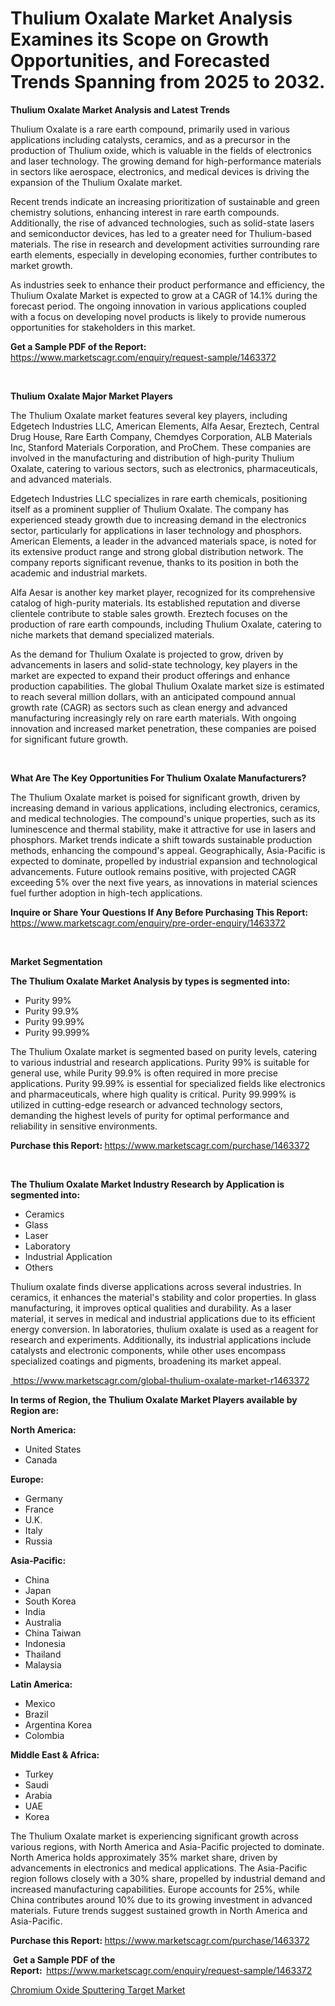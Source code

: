 <p><h1>Thulium Oxalate Market Analysis Examines its Scope on Growth Opportunities, and Forecasted Trends Spanning from 2025 to 2032.</h1></p><p><strong>Thulium Oxalate Market Analysis and Latest Trends</strong></p>
<p><p>Thulium Oxalate is a rare earth compound, primarily used in various applications including catalysts, ceramics, and as a precursor in the production of Thulium oxide, which is valuable in the fields of electronics and laser technology. The growing demand for high-performance materials in sectors like aerospace, electronics, and medical devices is driving the expansion of the Thulium Oxalate market.</p><p>Recent trends indicate an increasing prioritization of sustainable and green chemistry solutions, enhancing interest in rare earth compounds. Additionally, the rise of advanced technologies, such as solid-state lasers and semiconductor devices, has led to a greater need for Thulium-based materials. The rise in research and development activities surrounding rare earth elements, especially in developing economies, further contributes to market growth.</p><p>As industries seek to enhance their product performance and efficiency, the Thulium Oxalate Market is expected to grow at a CAGR of 14.1% during the forecast period. The ongoing innovation in various applications coupled with a focus on developing novel products is likely to provide numerous opportunities for stakeholders in this market.</p></p>
<p><strong>Get a Sample PDF of the Report:&nbsp;</strong> <a href="https://www.marketscagr.com/enquiry/request-sample/1463372?utm_campaign=1126&utm_medium=2&utm_source=Github&utm_content=ia&utm_term=03022025&utm_id=thulium-oxalate">https://www.marketscagr.com/enquiry/request-sample/1463372</a></p>
<p>&nbsp;</p>
<p><strong>Thulium Oxalate Major Market Players</strong></p>
<p><p>The Thulium Oxalate market features several key players, including Edgetech Industries LLC, American Elements, Alfa Aesar, Ereztech, Central Drug House, Rare Earth Company, Chemdyes Corporation, ALB Materials Inc, Stanford Materials Corporation, and ProChem. These companies are involved in the manufacturing and distribution of high-purity Thulium Oxalate, catering to various sectors, such as electronics, pharmaceuticals, and advanced materials.</p><p>Edgetech Industries LLC specializes in rare earth chemicals, positioning itself as a prominent supplier of Thulium Oxalate. The company has experienced steady growth due to increasing demand in the electronics sector, particularly for applications in laser technology and phosphors. American Elements, a leader in the advanced materials space, is noted for its extensive product range and strong global distribution network. The company reports significant revenue, thanks to its position in both the academic and industrial markets.</p><p>Alfa Aesar is another key market player, recognized for its comprehensive catalog of high-purity materials. Its established reputation and diverse clientele contribute to stable sales growth. Ereztech focuses on the production of rare earth compounds, including Thulium Oxalate, catering to niche markets that demand specialized materials.</p><p>As the demand for Thulium Oxalate is projected to grow, driven by advancements in lasers and solid-state technology, key players in the market are expected to expand their product offerings and enhance production capabilities. The global Thulium Oxalate market size is estimated to reach several million dollars, with an anticipated compound annual growth rate (CAGR) as sectors such as clean energy and advanced manufacturing increasingly rely on rare earth materials. With ongoing innovation and increased market penetration, these companies are poised for significant future growth.</p></p>
<p>&nbsp;</p>
<p><strong>What Are The Key Opportunities For Thulium Oxalate Manufacturers?</strong></p>
<p><p>The Thulium Oxalate market is poised for significant growth, driven by increasing demand in various applications, including electronics, ceramics, and medical technologies. The compound's unique properties, such as its luminescence and thermal stability, make it attractive for use in lasers and phosphors. Market trends indicate a shift towards sustainable production methods, enhancing the compound's appeal. Geographically, Asia-Pacific is expected to dominate, propelled by industrial expansion and technological advancements. Future outlook remains positive, with projected CAGR exceeding 5% over the next five years, as innovations in material sciences fuel further adoption in high-tech applications.</p></p>
<p><strong>Inquire or Share Your Questions If Any Before Purchasing This Report:</strong> <a href="https://www.marketscagr.com/enquiry/pre-order-enquiry/1463372?utm_campaign=1126&utm_medium=2&utm_source=Github&utm_content=ia&utm_term=03022025&utm_id=thulium-oxalate">https://www.marketscagr.com/enquiry/pre-order-enquiry/1463372</a></p>
<p>&nbsp;</p>
<p><strong>Market Segmentation</strong></p>
<p><strong>The Thulium Oxalate Market Analysis by types is segmented into:</strong></p>
<p><ul><li>Purity 99%</li><li>Purity 99.9%</li><li>Purity 99.99%</li><li>Purity 99.999%</li></ul></p>
<p><p>The Thulium Oxalate market is segmented based on purity levels, catering to various industrial and research applications. Purity 99% is suitable for general use, while Purity 99.9% is often required in more precise applications. Purity 99.99% is essential for specialized fields like electronics and pharmaceuticals, where high quality is critical. Purity 99.999% is utilized in cutting-edge research or advanced technology sectors, demanding the highest levels of purity for optimal performance and reliability in sensitive environments.</p></p>
<p><strong>Purchase this Report:&nbsp;</strong><a href="https://www.marketscagr.com/purchase/1463372?utm_campaign=1126&utm_medium=2&utm_source=Github&utm_content=ia&utm_term=03022025&utm_id=thulium-oxalate">https://www.marketscagr.com/purchase/1463372</a></p>
<p>&nbsp;</p>
<p><strong>The Thulium Oxalate Market Industry Research by Application is segmented into:</strong></p>
<p><ul><li>Ceramics</li><li>Glass</li><li>Laser</li><li>Laboratory</li><li>Industrial Application</li><li>Others</li></ul></p>
<p><p>Thulium oxalate finds diverse applications across several industries. In ceramics, it enhances the material's stability and color properties. In glass manufacturing, it improves optical qualities and durability. As a laser material, it serves in medical and industrial applications due to its efficient energy conversion. In laboratories, thulium oxalate is used as a reagent for research and experiments. Additionally, its industrial applications include catalysts and electronic components, while other uses encompass specialized coatings and pigments, broadening its market appeal.</p></p>
<p><a href="https://www.marketscagr.com/global-thulium-oxalate-market-r1463372?utm_campaign=1126&utm_medium=2&utm_source=Github&utm_content=ia&utm_term=03022025&utm_id=thulium-oxalate">&nbsp;https://www.marketscagr.com/global-thulium-oxalate-market-r1463372</a></p>
<p><strong>In terms of Region, the Thulium Oxalate Market Players available by Region are:</strong></p>
<p>
    <p> <strong> North America: </strong>
        <ul>
            <li>United States</li>
            <li>Canada</li>
        </ul>
        </p> 
    <p> <strong> Europe: </strong>
        <ul>
            <li>Germany</li>
            <li>France</li>
            <li>U.K.</li>
            <li>Italy</li>
            <li>Russia</li>
        </ul>
        </p> 
    <p> <strong> Asia-Pacific: </strong>
        <ul>
            <li>China</li>
            <li>Japan</li>
            <li>South Korea</li>
            <li>India</li>
            <li>Australia</li>
            <li>China Taiwan</li>
            <li>Indonesia</li>
            <li>Thailand</li>
            <li>Malaysia</li>
        </ul>
        </p> 
    <p> <strong> Latin America: </strong>
        <ul>
            <li>Mexico</li>
            <li>Brazil</li>
            <li>Argentina Korea</li>
            <li>Colombia</li>
        </ul>
        </p> 
    <p> <strong> Middle East & Africa: </strong>
        <ul>
            <li>Turkey</li>
            <li>Saudi</li>
            <li>Arabia</li>
            <li>UAE</li>
            <li>Korea</li>
        </ul>
    </p>
    </p>
<p><p>The Thulium Oxalate market is experiencing significant growth across various regions, with North America and Asia-Pacific projected to dominate. North America holds approximately 35% market share, driven by advancements in electronics and medical applications. The Asia-Pacific region follows closely with a 30% share, propelled by industrial demand and increased manufacturing capabilities. Europe accounts for 25%, while China contributes around 10% due to its growing investment in advanced materials. Future trends suggest sustained growth in North America and Asia-Pacific.</p></p>
<p><strong>Purchase this Report: </strong><a href="https://www.marketscagr.com/purchase/1463372?utm_campaign=1126&utm_medium=2&utm_source=Github&utm_content=ia&utm_term=03022025&utm_id=thulium-oxalate">https://www.marketscagr.com/purchase/1463372</a></p>
<p>&nbsp;<strong>Get a Sample PDF of the Report:&nbsp;&nbsp;</strong><a href="https://www.marketscagr.com/enquiry/request-sample/1463372?utm_campaign=1126&utm_medium=2&utm_source=Github&utm_content=ia&utm_term=03022025&utm_id=thulium-oxalate">https://www.marketscagr.com/enquiry/request-sample/1463372</a></p>
<p><strong></strong></p>
<p><p><a href="https://github.com/julyju69/Market-Research-Report-List-5/blob/main/chromium-oxide-sputtering-target-market.md?utm_campaign=1126&utm_medium=2&utm_source=Github&utm_content=ia&utm_term=03022025&utm_id=thulium-oxalate">Chromium Oxide Sputtering Target Market</a></p></p>